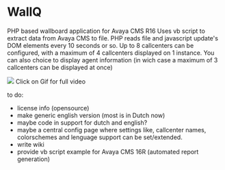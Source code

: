 # WallQ
PHP based wallboard application for Avaya CMS R16
Uses vb script to extract data from Avaya CMS to file.
PHP reads file and javascript update's DOM elements every 10 seconds or so. Up to 8 callcenters can be configured, with a maximum of 4 callcenters displayed on 1 instance. You can also choice to display agent information (in wich case a maximum of 3 callcenters can be displayed at once)

[![](https://j.gifs.com/lOkN3M.gif)](https://youtu.be/RwDIc-liivw)
Click on Gif for full video

to do:
* license info (opensource)
* make generic english version (most is in Dutch now)
* maybe code in support for dutch and english?
* maybe a central config page where settings like, callcenter names, colorschemes and lenguage support can be set/extended.
* write wiki
* provide vb script example for Avaya CMS 16R (automated report generation)

